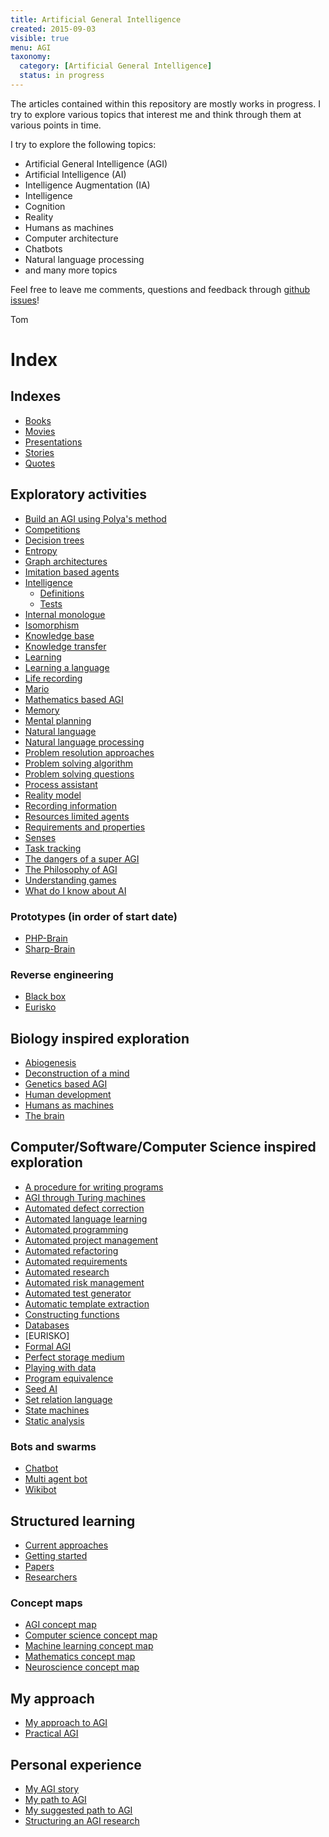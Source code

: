 ```yaml
---
title: Artificial General Intelligence
created: 2015-09-03
visible: true
menu: AGI
taxonomy:
  category: [Artificial General Intelligence]
  status: in progress
---
```


The articles contained within this repository are mostly works in progress. I try to explore various topics that interest me and think through them at various points in time.

I try to explore the following topics:

* Artificial General Intelligence (AGI)
* Artificial Intelligence (AI)
* Intelligence Augmentation (IA)
* Intelligence
* Cognition
* Reality
* Humans as machines
* Computer architecture
* Chatbots
* Natural language processing
* and many more topics

Feel free to leave me comments, questions and feedback through [github issues](https://github.com/tomzx/blog.tomrochette.com-content/issues)!

Tom

# Index
## Indexes
* [Books](books)
* [Movies](movies)
* [Presentations](presentations)
* [Stories](stories)
* [Quotes](quotes)

## Exploratory activities
* [Build an AGI using Polya's method](build-an-agi-using-polya-method)
* [Competitions](competitions)
* [Decision trees](https://github.com/tomzx/decision-trees)
* [Entropy](entropy)
* [Graph architectures](graph-architectures)
* [Imitation based agents](imitation-based-agents)
* [Intelligence](intelligence)
	* [Definitions](intelligence/definitions)
	* [Tests](intelligence/tests)
* [Internal monologue](internal-monologue)
* [Isomorphism](isomorphism)
* [Knowledge base](knowledge-base)
* [Knowledge transfer](knowledge-transfer)
* [Learning](learning)
* [Learning a language](learning-a-language)
* [Life recording](life-recording)
* [Mario](mario)
* [Mathematics based AGI](mathematics-based-agi)
* [Memory](memory)
* [Mental planning](mental-planning)
* [Natural language](natural-language)
* [Natural language processing](natural-language-processing)
* [Problem resolution approaches](problem-resolution-approaches)
* [Problem solving algorithm](problem-solving-algorithm)
* [Problem solving questions](problem-solving-questions)
* [Process assistant](process-assistant)
* [Reality model](reality-model)
* [Recording information](recording-information)
* [Resources limited agents](resources-limited-agents)
* [Requirements and properties](requirements-and-properties)
* [Senses](senses)
* [Task tracking](task-tracking)
* [The dangers of a super AGI](the-dangers-of-a-super-agi)
* [The Philosophy of AGI](the-philosophy-of-agi)
* [Understanding games](understanding-games)
* [What do I know about AI](what-do-i-know-about-ai)

### Prototypes (in order of start date)
* [PHP-Brain](prototypes/php-brain)
* [Sharp-Brain](prototypes/sharp-brain)

### Reverse engineering
* [Black box](reverse-engineering/black-box)
* [Eurisko](reverse-engineering/eurisko)

## Biology inspired exploration
* [Abiogenesis](abiogenesis)
* [Deconstruction of a mind](deconstruction-of-a-mind)
* [Genetics based AGI](genetics-based-agi)
* [Human development](human-development)
* [Humans as machines](humans-as-machines)
* [The brain](the-brain)

## Computer/Software/Computer Science inspired exploration
* [A procedure for writing programs](a-procedure-for-writing-programs)
* [AGI through Turing machines](agi-through-turing-machines)
* [Automated defect correction](automated-defect-correction)
* [Automated language learning](automated-language-learning)
* [Automated programming](automated-programming)
* [Automated project management](automated-project-management)
* [Automated refactoring](automated-refactoring)
* [Automated requirements](automated-requirements)
* [Automated research](automated-research)
* [Automated risk management](automated-risk-management)
* [Automated test generator](automated-test-generator)
* [Automatic template extraction](automatic-template-extraction)
* [Constructing functions](constructing-functions)
* [Databases](databases)
* [EURISKO]
* [Formal AGI](formal-agi)
* [Perfect storage medium](perfect-storage-medium)
* [Playing with data](playing-with-data)
* [Program equivalence](program-equivalence)
* [Seed AI](seed-ai)
* [Set relation language](set-relation-language)
* [State machines](state-machines)
* [Static analysis](static-analysis)

### Bots and swarms
* [Chatbot](chatbot)
* [Multi agent bot](multi-agent-bot)
* [Wikibot](wikibot)

## Structured learning
* [Current approaches](current-approaches)
* [Getting started](getting-started)
* [Papers](papers)
* [Researchers](researchers)

### Concept maps
* [AGI concept map](https://github.com/tomzx/agi-concept-map)
* [Computer science concept map](https://github.com/tomzx/computer-science-concept-map)
* [Machine learning concept map](https://github.com/tomzx/machine-learning-concept-map)
* [Mathematics concept map](https://github.com/tomzx/mathematics-concept-map)
* [Neuroscience concept map](https://github.com/tomzx/neuroscience-concept-map)

## My approach
* [My approach to AGI](my-approach-to-agi)
* [Practical AGI](practical-agi)

## Personal experience
* [My AGI story](my-agi-story)
* [My path to AGI](my-path-to-agi)
* [My suggested path to AGI](my-suggested-path-to-agi)
* [Structuring an AGI research](structuring-an-agi-research)

